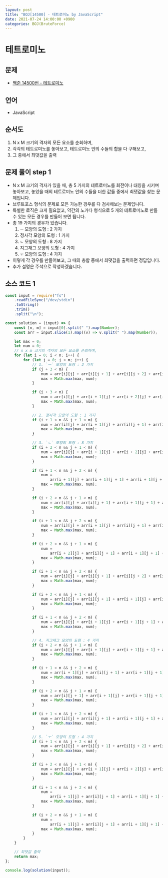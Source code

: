 ```yaml
---
layout: post
title: "BOJ[14500] - 테트로미노 by JavaScript"
date: 2021-07-24 14:00:00 +0900
categories: BOJ(BruteForce)
---
```


# 테트로미노

## 문제

- [백준 14500번 - 테트로미노](https://www.acmicpc.net/problem/14500)

## 언어

- JavaScript

## 순서도

1. N x M 크기의 격자의 모든 요소를 순회하며,
2. 각각의 테트로미노를 놓아보고, 테트로미노 안의 수들의 합을 다 구해보고,
3. 그 중에서 최댓값을 출력

## 문제 풀이 step 1

- N x M 크기의 격자가 있을 때, 총 5 가지의 테트로미노를 회전이나 대칭을 시키며 놓아보고, 놓았을 때의 테트로미노 안의 수들을 더한 값들 중에서 최댓값을 찾는 문제입니다.
- 브루트포스 형식의 문제로 모든 가능한 경우를 다 검사해보는 문제입니다.
- 특별한 로직은 크게 필요없고, 약간의 노가다 형식으로 5 개의 테트로미노로 만들 수 있는 모든 경우를 만들어 보면 됩니다.
- 총 19 가지의 경우가 있습니다.
  1.  `ㅡ` 모양의 도형 : 2 가지
  2.  정사각 모양의 도형 : 1 가지
  3.  `ㄴ` 모양의 도형 : 8 가지
  4.  지그재그 모양의 도형 : 4 가지
  5.  `ㅜ` 모양의 도형 : 4 가지
- 이렇게 각 경우를 만들어보고, 그 때의 총합 중에서 최댓값을 출력하면 정답입니다.
- 추가 설명은 주석으로 작성하겠습니다.

## 소스 코드 1

```jsx
const input = require("fs")
	.readFileSync("/dev/stdin")
	.toString()
	.trim()
	.split("\n");

const solution = (input) => {
	const [n, m] = input[0].split(" ").map(Number);
	const arr = input.slice(1).map((v) => v.split(" ").map(Number));

	let max = 0;
	let num = 0;
	// n x m 크기의 격자의 모든 요소를 순회하며,
	for (let i = 0; i < n; i++) {
		for (let j = 0; j < m; j++) {
			// 1. `ㅡ` 모양의 도형 : 2 가지
			if (j + 3 < m) {
				num = arr[i][j] + arr[i][j + 1] + arr[i][j + 2] + arr[i][j + 3];
				max = Math.max(max, num);
			}

			if (i + 3 < n) {
				num = arr[i][j] + arr[i + 1][j] + arr[i + 2][j] + arr[i + 3][j];
				max = Math.max(max, num);
			}

			// 2. 정사각 모양의 도형 : 1 가지
			if (i + 1 < n && j + 1 < m) {
				num = arr[i][j] + arr[i + 1][j] + arr[i][j + 1] + arr[i + 1][j + 1];
				max = Math.max(max, num);
			}

			// 3. `ㄴ` 모양의 도형 : 8 가지
			if (i + 2 < n && j + 1 < m) {
				num = arr[i][j] + arr[i + 1][j] + arr[i + 2][j] + arr[i + 2][j + 1];
				max = Math.max(max, num);
			}

			if (i + 1 < n && j + 2 < m) {
				num =
					arr[i + 1][j] + arr[i + 1][j + 1] + arr[i + 1][j + 2] + arr[i][j + 2];
				max = Math.max(max, num);
			}

			if (i + 2 < n && j + 1 < m) {
				num = arr[i][j] + arr[i][j + 1] + arr[i + 1][j + 1] + arr[i + 2][j + 1];
				max = Math.max(max, num);
			}

			if (i + 1 < n && j + 2 < m) {
				num = arr[i][j] + arr[i + 1][j] + arr[i][j + 1] + arr[i][j + 2];
				max = Math.max(max, num);
			}

			if (i + 2 < n && j + 1 < m) {
				num =
					arr[i + 2][j] + arr[i][j + 1] + arr[i + 1][j + 1] + arr[i + 2][j + 1];
				max = Math.max(max, num);
			}

			if (i + 1 < n && j + 2 < m) {
				num = arr[i][j] + arr[i][j + 1] + arr[i][j + 2] + arr[i + 1][j + 2];
				max = Math.max(max, num);
			}

			if (i + 2 < n && j + 1 < m) {
				num = arr[i][j] + arr[i][j + 1] + arr[i + 1][j] + arr[i + 2][j];
				max = Math.max(max, num);
			}

			if (i + 1 < n && j + 2 < m) {
				num = arr[i][j] + arr[i + 1][j] + arr[i + 1][j + 1] + arr[i + 1][j + 2];
				max = Math.max(max, num);
			}

			// 4. 지그재그 모양의 도형 : 4 가지
			if (i + 2 < n && j + 1 < m) {
				num = arr[i][j] + arr[i + 1][j] + arr[i + 1][j + 1] + arr[i + 2][j + 1];
				max = Math.max(max, num);
			}

			if (i + 1 < n && j + 2 < m) {
				num = arr[i + 1][j] + arr[i][j + 1] + arr[i + 1][j + 1] + arr[i][j + 2];
				max = Math.max(max, num);
			}

			if (i + 2 < n && j + 1 < m) {
				num = arr[i][j + 1] + arr[i + 1][j] + arr[i + 1][j + 1] + arr[i + 2][j];
				max = Math.max(max, num);
			}

			if (i + 1 < n && j + 2 < m) {
				num = arr[i][j] + arr[i][j + 1] + arr[i + 1][j + 1] + arr[i + 1][j + 2];
				max = Math.max(max, num);
			}

			// 5. `ㅜ` 모양의 도형 : 4 가지
			if (i + 1 < n && j + 2 < m) {
				num = arr[i][j] + arr[i][j + 1] + arr[i][j + 2] + arr[i + 1][j + 1];
				max = Math.max(max, num);
			}

			if (i + 2 < n && j + 1 < m) {
				num = arr[i][j] + arr[i + 1][j] + arr[i + 2][j] + arr[i + 1][j + 1];
				max = Math.max(max, num);
			}

			if (i + 1 < n && j + 2 < m) {
				num =
					arr[i + 1][j] + arr[i][j + 1] + arr[i + 1][j + 1] + arr[i + 1][j + 2];
				max = Math.max(max, num);
			}

			if (i + 2 < n && j + 1 < m) {
				num =
					arr[i + 1][j] + arr[i][j + 1] + arr[i + 1][j + 1] + arr[i + 2][j + 1];
				max = Math.max(max, num);
			}
		}
	}

	// 최댓값 출력
	return max;
};

console.log(solution(input));
```
